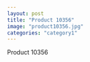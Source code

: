 ```yaml
---
layout: post
title: "Product 10356"
image: "product10356.jpg"
categories: "category1"
---
```

Product 10356
